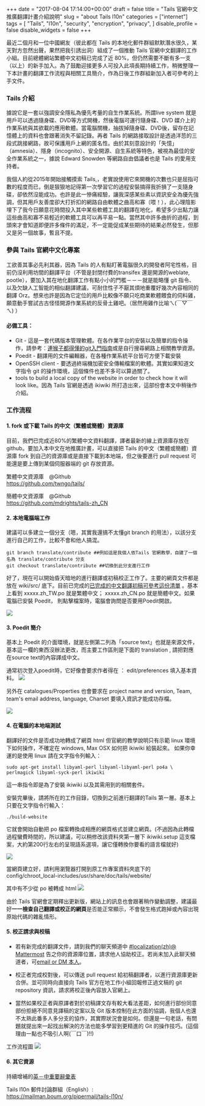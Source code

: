 ﻿+++
date = "2017-08-04 17:14:00+00:00"
draft = false
title = "Tails 官網中文推廣翻譯計畫介紹說明"
slug = "about Tails l10n"
categories = ["internet"]
tags = [
  "Tails",
  "l10n",
  "security",
  "encryption",
  "privacy",
  ]
disable_profile = false
disable_widgets = false
+++

最近二個月和一位中國網友（彼此都在 Tails 的本地化郵件群組默默潛水很久，某天對方忽然出聲，果然把我引誘出洞）組成了一個推動 Tails 官網中文翻譯的工作小組。目前總體網站繁體中文初稿已完成了近 80%，但仍然需要不斷有多一支（以上）的新手加入。為了鼓勵迎接更多人可投入此項長期持續工作，稍微整理一下本計畫的翻譯工作流程與相關工具簡介，作為日後工作群組新加入者可參考的上手文件。 
<!--more-->
### Tails 介紹
據說它是一套以強調安全隱私為優先考量的自生作業系統。所謂live system 就是用戶可以透過隨身碟、DVD等方式開機，然後電腦可運行隨身碟、DVD 媒介上的作業系統與其欲載的應用軟體。當電腦關機，抽拔掉隨身碟、DVD後，留存在記憶體上的資料也會跟著消失不留記錄。再者 Tails 的網路接取設計是透過洋䓤的三段式跳接網路，故可保護用戶上網的匿名性。由於其刻意設計的「失憶」（amnesia）、隱身（incognito）、安全開源、自生系統等特色，被視為最佳的安全作業系統之一，據說 Edward Snowden 等網路自由倡議者也是 Tails 的愛用支持者。

我個人約從2015年開始接觸摸索 Tails,，老實說使用它來開機的次數也只是屈指可數的程度而已，倒是狠狠地記得第一次學習它的過程安裝搞得我折損了一支隨身碟，卻依然沒能成功。也許是此一慘痛經驗，讓我深感某些素以資訊安全為優先強調，但其用戶友善度卻大打折扣的網路自由軟體之曲高和寡（喂！），此心理陰影埋下了我今日願意花時間投入其中某些軟體工具的翻譯在地化，希望多少出點力讓這些曲高和寡不易輕近的軟體工具可以再平易一點。當然其中許多曲折的過程，到頭來才會知道即便許多條件的滿足，不一定能促成某些期待的結果必然發生，但那又是另一個故事，暫且不提。

### 參與 Tails 官網中文化專案
工欲善其事必先利其器，因為 Tails 的人有點盯著電腦很久的開發者阿宅性格，目前仍沒利用坊間的翻譯平台（不管是封閉付費的transifex 還是開源的weblate, pootle），要加入其在地化翻譯工作有點小小的門檻－－－就是能略懂 git 指令、以及欠缺人工智能的相似翻譯建議，可耐住性子不厭其煩地重覆好幾次內容相同的翻譯 Orz。想來也許是因為它定位的用戶比較像不願只吃商業軟體餵食的伺料雞，願意動手嘗試古古怪怪開源作業系統的反骨土雞吧。（居然用雞作比喻ㄟ(￣▽￣ㄟ) ）

#### 必備工具：
 - Git - 這是一套代碼版本管理軟體。在各作業平台的安裝以及簡單的指令操作，請參考：[連猴子都得懂的git入門指南](https://backlogtool.com/git-guide/tw/intro/intro1_1.html)或是自行搜尋網路上相關教學資源。 
 - Poedit - 翻譯用的文件編輯器，在各種作業系統平台皆可方便下載安裝
 - OpenSSH client - 要透過終端機加密安全傳輸檔案的軟體。其實如果知道文字指令 git 的操作環境，這個條件也差不多可以算過關了。
 - tools to build a local copy of the website in order to check how it will look like。因為 Tails 官網是透過 ikiwiki 所打造出來，這部份會本文中稍後作介紹。

### 工作流程
#### 1. fork 或下載 Tails 的中文（繁體或簡體）資源庫 
目前，我們已完成近80%的繁體中文資料翻譯，譯者最新的線上資源庫存放在github。要加入本中文在地推廣計畫，可以直接把 Tails 的中文（繁體或簡體）資源庫 fork 到自己的資源庫或是直接下載到本地端，但之後要進行 pull request 可能還是要上傳到某個伺服器端的 git 存放資源。

繁體中文資源庫　@Github  
https://github.com/twngo/tails/

簡體中文資源庫　@Github  
https://github.com/mdrights/tails-zh_CN

#### 2. 本地電腦端工作
建議可以多建立一個分支（嗯，其實我還搞不太懂git branch 的用法），以該分支進行自己的工作，比較不會和他人搞混。 

    git branch translate/contribute ##例如這是我個人依Tails 官網教學，自建了一個名為 translate/contribute 分支
    git checkout translate/contribute ##切換到此分支進行工作

好了，現在可以開始昏天暗地的進行翻譯或初稿校正工作了。主要的網頁文件都是放在 wiki/src/ 底下。目前已完成的[已完成的中文翻譯初稿可參考這份清單](https://github.com/twngo/Tails-zh_TW/wiki/core_to_translate) 。基本上看到 xxxxx.zh_TW.po 就是繁體中文； xxxxx.zh_CN.po 就是簡體中文。如果電腦已安裝 Poedit， 則點擊檔案時，電腦會詢問是否要用Poedit開啟。

![](https://i.imgur.com/7s5yonW.png)

#### 3. Poedit 簡介 
基本上 Poedit 的介面環境，就是左側第二列為「source text」也就是來源文件，基本這一欄的東西沒辦法更改，而主要工作區則是下面的 translation , 請把對應在source text的內容譯成中文。

通常初次登入poedit時，它好像會要求作者得在 ： edit/preferences 填入基本資料。
![](https://i.imgur.com/kHn9OvP.png)

另外在 catalogues/Properties 也會要求在 project name and version,  Team, team's email address, language, Charset  要填入資訊才能成功存檔。

![](https://i.imgur.com/IX3ikto.png)


#### 4. 在電腦的本地端測試
翻譯好的文件是否成功地轉成了網頁 html 
但官網的教學說明只有示範 linux 環境下如何操作，不確定在 windows, Max OSX 如何把 ikiwiki 給裝起來。
如果你幸運的是使用 linux 請在文字指令列輸入：

    sudo apt-get install libyaml-perl libyaml-libyaml-perl po4a \ perlmagick libyaml-syck-perl ikiwiki

這一串指令即是為了安裝 ikiwiki 以及其需用到的相關套件。

安裝完畢後，請將所在的工作目錄，切換到之前進行翻譯的Tails 第一層。基本上只要在文字指令行輸入：

    ./build-website

它就會開始自動把 po 檔案轉換成相應的網頁格式並建立網頁。(不過因為此轉檔過程蠻費時間的，所以建議，可以稍修改該資料夾第一層下 ikiwiki.setup 這支檔案，大約第200行左右的呈現語系選項，讓它僅轉換你要看的語言檔就好)

![](https://i.imgur.com/uAOL35B.png)

當網頁建立好，請利用瀏覽器打開到原工作專案資料夾底下的
config/chroot_local-includes/usr/share/doc/tails/website/

其中有不少從 po 被轉成 html 
![](https://i.imgur.com/CGFprK6.png)

由於 Tails 官網會定期釋出更新版，網站上的訊息也會跟著稍作變動調整，建議最好**一一檢查自己翻譯或校正的網頁**是否能正常顯示，不會發生格式跑掉或內容出現原始代碼的雜亂情形。

#### 5. 校正請求與校稿
- 若有新完成的翻譯文件，請到我們的聊天頻道中 [#localization(zh)@ Mattermost](http://community.internetfreedomfestival.org/) 告之你的資源庫位置，請求他人協助校正。若尚未加入此聊天頻道者，可[email or DM 本人](https://keybase.io/jxtsai)。

- 校正者完成校對後，可以傳送 pull request 給初稿翻譯者，以進行資源庫更新合併。並可同時向直接向 Tails 官方在地工作小組回報修正過文稿的 git repository 資訊，請求將校正後內容放入官網上。

- 當然如果校正者與原譯者對於初稿譯文存有較大看法差距，如何進行部份同意部份拒絕不同意見譯稿的定案以及 Git 版本控制在此方面的協調，我個人也還不太熟此番多人多分支的協作，其實際狀況會是如何。但還是一句老話，有問題就提出來一起找出解決的方法也能多學習到更精進的 Git 的操作技巧。(這個理由一點也不吸引人啊(￣口￣)!!)

工作流程圖
![](https://i.imgur.com/ibUw7Xh.png)

#### 6. 其它資源
持續增補的[英－中重要辭彙表](https://oasis.sandstorm.io/shared/ap4kvm4p60LDBC20hJriYWw69g-gan3IDSn7hMzurfg)

Tails l10n 郵件討論群組（English）:  https://mailman.boum.org/pipermail/tails-l10n/


